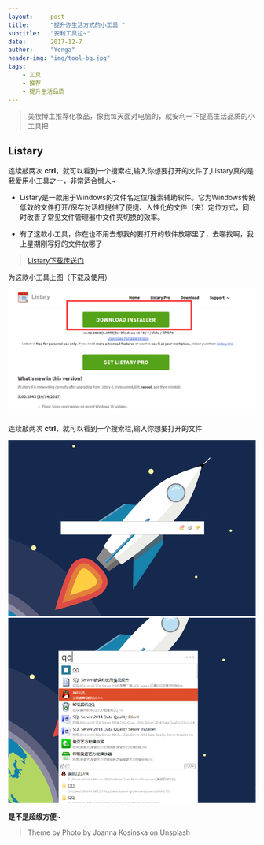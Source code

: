 ```yaml
---
layout:     post
title:      "提升你生活方式的小工具 "
subtitle:   "安利工具拉~"
date:       2017-12-7
author:     "Yonga"
header-img: "img/tool-bg.jpg"
tags:
    - 工具
    - 推荐
    - 提升生活品质
---
```


>美妆博主推荐化妆品，像我每天面对电脑的，就安利一下提高生活品质的小工具把


##	Listary
连续敲两次  **ctrl**，就可以看到一个搜索栏,输入你想要打开的文件了,Listary真的是我爱用小工具之一，非常适合懒人~

*	Listary是一款用于Windows的文件名定位/搜索辅助软件。它为Windows传统低效的文件打开/保存对话框提供了便捷、人性化的文件（夹）定位方式，同时改善了常见文件管理器中文件夹切换的效率。

*	有了这款小工具，你在也不用去想我的要打开的软件放哪里了，去哪找啊，我上星期刚写好的文件放哪了


>[Listary下载传送门](http://www.listary.com/download)

为这款小工具上图（下载及使用）



![img](/img/in-post/about_listary/download.png)




连续敲两次  **ctrl**，就可以看到一个搜索栏,输入你想要打开的文件




![img](/img/in-post/about_listary/show1.png)
![img](/img/in-post/about_listary/show.png)



**是不是超级方便~**



















>Theme by Photo by Joanna Kosinska on Unsplash